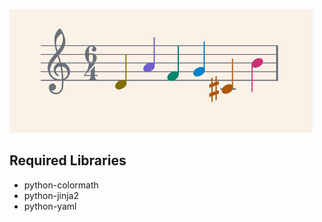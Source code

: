 ![logo](https://github.com/baskerville/thmkit/raw/master/logo/thmkit_logo.png)

## Required Libraries

- python-colormath
- python-jinja2
- python-yaml

